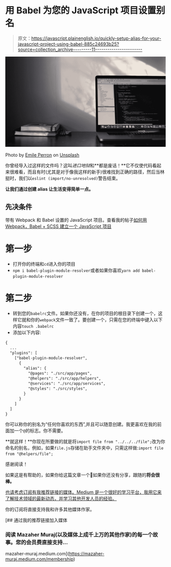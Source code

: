 # 用 Babel 为您的 JavaScript 项目设置别名

> 原文：<https://javascript.plainenglish.io/quickly-setup-alias-for-your-javascript-project-using-babel-885c24693b25?source=collection_archive---------11----------------------->

![](img/2a8fe60479fd7e196e4da7887cd56f8f.png)

Photo by [Emile Perron](https://unsplash.com/@emilep?utm_source=medium&utm_medium=referral) on [Unsplash](https://unsplash.com?utm_source=medium&utm_medium=referral)

你曾经导入过这样的文件吗？这叫*进口地狱*和**都是废话！**它不仅使代码看起来很难看，而且有时(尤其是对于像我这样的新手)很难找到正确的路径，然后当林挺时，我们以`eslint (import/no-unresolved)`警告结束。

**让我们通过创建 alias 让生活变得简单一点。**

## 先决条件

带有 Webpack 和 Babel 设置的 JavaScript 项目。查看我的帖子[如何用 Webpack，Babel + SCSS 建立一个 JavaScript 项目](/quickly-setup-a-javascript-project-with-webpack-babel-scss-6c5db2bebab7)

# 第一步

*   打开你的终端和`cd`进入你的项目
*   `npm i babel-plugin-module-resolver`或者如果你喜欢`yarn add babel-plugin-module-resolver`

# 第二步

*   转到您的`babelrc`文件。如果你还没有，在你的项目的根目录下创建一个，这样它就和你的`webpack`文件一致了。要创建一个，只需在您的终端中键入以下内容`touch .babelrc`
*   添加以下内容:

```
{
  ...
  "plugins": [
    ["babel-plugin-module-resolver",
      {
        "alias": {
          "@pages": "./src/app/pages",
          "@helpers": "./src/app/helpers",
          "@services": "./src/app/services",
          "@styles": "./src/styles",
        }
      }
    ]
  ]
}
```

你可以称你的别名为“任何你喜欢的东西”,并且可以随意创建。我更喜欢在我的前面加一个`@`的标志。你不需要。

**就这样！**你现在所要做的就是将`import file from "../../../file";`改为你命名的别名，例如，如果`file.js`存储在助手文件夹中，只需这样做:`import file from "@helpers/file";`

感谢阅读！

如果这是有帮助的，如果你给这篇文章一个👏如果你还没有分享，跟随的**将会很棒。**

[也请考虑订阅有我推荐链接的媒体。Medium 是一个很好的学习平台，我用它来了解技术领域的最新动态，并学习其他开发人员的经验。](https://mazaher-muraj.medium.com/membership)

你的订阅将直接支持我和许多其他媒体作家。

[](https://mazaher-muraj.medium.com/membership) [## 通过我的推荐链接加入媒体

### 阅读 Mazaher Muraj(以及媒体上成千上万的其他作家)的每一个故事。您的会员费直接支持…

mazaher-muraj.medium.com](https://mazaher-muraj.medium.com/membership)